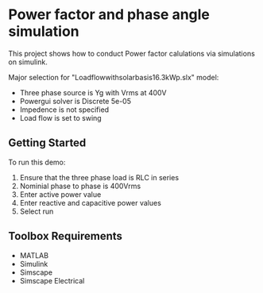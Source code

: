 # Power factor and phase angle simulation

This project shows how to conduct Power factor calulations via simulations on simulink.

Major selection for "Loadflowwithsolarbasis16.3kWp.slx" model:

- Three phase source is Yg with Vrms at 400V
- Powergui solver is Discrete 5e-05
- Impedence is not specified
- Load flow is set to swing

## Getting Started

To run this demo:
1. Ensure that the three phase load is RLC in series
2. Nominial phase to phase is 400Vrms
3. Enter active power value
4. Enter reactive and capacitive power values
5. Select run

## Toolbox Requirements
- MATLAB
- Simulink
- Simscape
- Simscape Electrical


